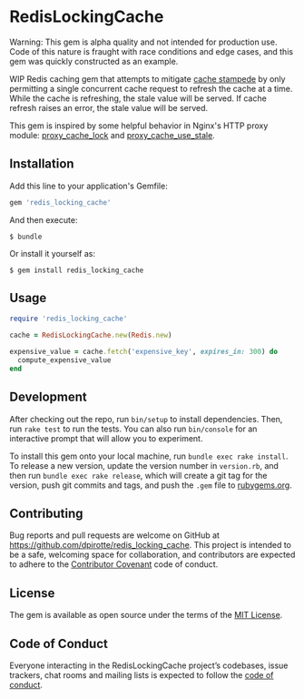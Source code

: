 # RedisLockingCache

Warning: This gem is alpha quality and not intended for production use. Code of this nature is fraught with race conditions and edge cases, and this gem was quickly constructed as an example.

WIP Redis caching gem that attempts to mitigate [cache stampede](https://en.wikipedia.org/wiki/Cache_stampede) by only permitting a single concurrent cache request to refresh the cache at a time. While the cache is refreshing, the stale value will be served. If cache refresh raises an error, the stale value will be served.

This gem is inspired by some helpful behavior in Nginx's HTTP proxy module: [proxy_cache_lock](https://nginx.org/en/docs/http/ngx_http_proxy_module.html#proxy_cache_lock) and [proxy_cache_use_stale](https://nginx.org/en/docs/http/ngx_http_proxy_module.html#proxy_cache_use_stale).

## Installation

Add this line to your application's Gemfile:

```ruby
gem 'redis_locking_cache'
```

And then execute:

    $ bundle

Or install it yourself as:

    $ gem install redis_locking_cache

## Usage

```ruby
require 'redis_locking_cache'

cache = RedisLockingCache.new(Redis.new)

expensive_value = cache.fetch('expensive_key', expires_in: 300) do
  compute_expensive_value
end
```

## Development

After checking out the repo, run `bin/setup` to install dependencies. Then, run `rake test` to run the tests. You can also run `bin/console` for an interactive prompt that will allow you to experiment.

To install this gem onto your local machine, run `bundle exec rake install`. To release a new version, update the version number in `version.rb`, and then run `bundle exec rake release`, which will create a git tag for the version, push git commits and tags, and push the `.gem` file to [rubygems.org](https://rubygems.org).

## Contributing

Bug reports and pull requests are welcome on GitHub at https://github.com/dpirotte/redis_locking_cache. This project is intended to be a safe, welcoming space for collaboration, and contributors are expected to adhere to the [Contributor Covenant](http://contributor-covenant.org) code of conduct.

## License

The gem is available as open source under the terms of the [MIT License](http://opensource.org/licenses/MIT).

## Code of Conduct

Everyone interacting in the RedisLockingCache project’s codebases, issue trackers, chat rooms and mailing lists is expected to follow the [code of conduct](https://github.com/dpirotte/redis_locking_cache/blob/master/CODE_OF_CONDUCT.md).

